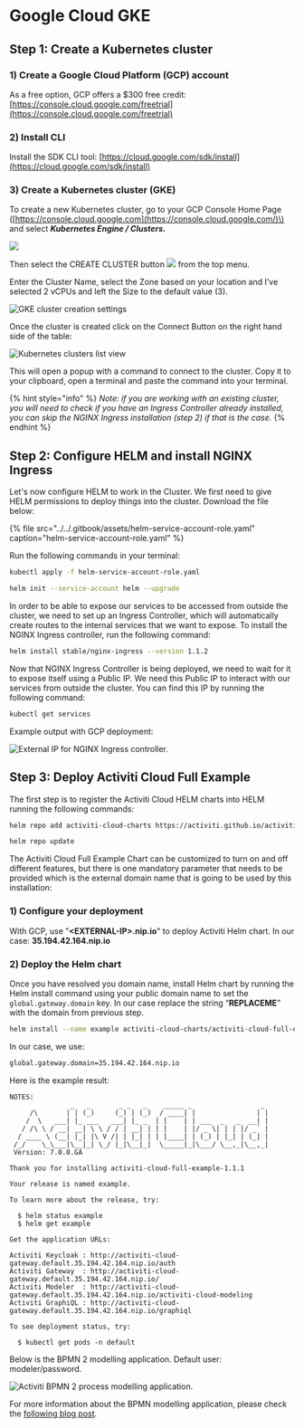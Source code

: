 # Google Cloud GKE

## Step 1: Create a Kubernetes cluster

### 1\) Create a Google Cloud Platform \(GCP\) account

As a free option, GCP offers a $300 free credit: [https://console.cloud.google.com/freetrial](https://console.cloud.google.com/freetrial)

### 2\) Install CLI

Install the SDK CLI tool: [https://cloud.google.com/sdk/install](https://cloud.google.com/sdk/install)

### 3\) Create a Kubernetes cluster \(GKE\)

To create a new Kubernetes cluster, go to your GCP Console Home Page \([https://console.cloud.google.com](https://console.cloud.google.com/)\) and select _**Kubernetes Engine / Clusters.**_

![](../../.gitbook/assets/gcp-console.png)

Then select the CREATE CLUSTER button ![](../../.gitbook/assets/create-gke-cluster-button.png) from the top menu.

Enter the Cluster Name, select the Zone based on your location and I’ve selected 2 vCPUs and left the Size to the default value \(3\).

![GKE cluster creation settings](../../.gitbook/assets/create-cluster-parameters.png)

Once the cluster is created click on the Connect Button on the right hand side of the table:

![Kubernetes clusters list view](../../.gitbook/assets/cluster-connect.png)

This will open a popup with a command to connect to the cluster. Copy it to your clipboard, open a terminal and paste the command into your terminal.

{% hint style="info" %}
_Note: if you are working with an existing cluster, you will need to check if you have an Ingress Controller already installed, you can skip the NGINX Ingress installation \(step 2\) if that is the case._
{% endhint %}

## **Step 2: Configure HELM and install NGINX Ingress**

Let's now configure HELM to work in the Cluster. We first need to give HELM permissions to deploy things into the cluster. Download the file below:

{% file src="../../.gitbook/assets/helm-service-account-role.yaml" caption="helm-service-account-role.yaml" %}

Run the following commands in your terminal:

```bash
kubectl apply -f helm-service-account-role.yaml
```

```bash
helm init --service-account helm --upgrade
```

In order to be able to expose our services to be accessed from outside the cluster, we need to set up an Ingress Controller, which will automatically create routes to the internal services that we want to expose. To install the NGINX Ingress controller, run the following command:

```bash
helm install stable/nginx-ingress --version 1.1.2
```

Now that NGINX Ingress Controller is being deployed, we need to wait for it to expose itself using a Public IP. We need this Public IP to interact with our services from outside the cluster. You can find this IP by running the following command:

```bash
kubectl get services
```

Example output with GCP deployment:

![External IP for NGINX Ingress controller.](../../.gitbook/assets/kubectl-get-services-external-ip.png)

## Step 3: Deploy Activiti Cloud Full Example

The first step is to register the Activiti Cloud HELM charts into HELM running the following commands:

```bash
helm repo add activiti-cloud-charts https://activiti.github.io/activiti-cloud-charts/
```

```bash
helm repo update
```

The Activiti Cloud Full Example Chart can be customized to turn on and off different features, but there is one mandatory parameter that needs to be provided which is the external domain name that is going to be used by this installation:

### 1\) Configure your deployment

With GCP, use "**&lt;EXTERNAL-IP&gt;.nip.io**" to deploy Activiti Helm chart. In our case: **35.194.42.164.nip.io**

### 2\) Deploy the Helm chart

Once you have resolved you domain name, install Helm chart by running the Helm install command using your public domain name to set the `global.gateway.domain` key. In our case replace the string “**REPLACEME**” with the domain from previous step.

```bash
helm install --name example activiti-cloud-charts/activiti-cloud-full-example --set global.gateway.domain=REPLACEME
```

In our case, we use:

```bash
global.gateway.domain=35.194.42.164.nip.io
```

Here is the example result:

```text
NOTES:
               _   _       _ _   _    _____ _                 _
     /\       | | (_)     (_) | (_)  / ____| |               | |
    /  \   ___| |_ ___   ___| |_ _  | |    | | ___  _   _  __| |
   / /\ \ / __| __| \ \ / / | __| | | |    | |/ _ \| | | |/ _` |
  / ____ \ (__| |_| |\ V /| | |_| | | |____| | (_) | |_| | (_| |
 /_/    \_\___|\__|_| \_/ |_|\__|_|  \_____|_|\___/ \__,_|\__,_|
 Version: 7.0.0.GA

Thank you for installing activiti-cloud-full-example-1.1.1

Your release is named example.

To learn more about the release, try:

  $ helm status example
  $ helm get example

Get the application URLs:

Activiti Keycloak : http://activiti-cloud-gateway.default.35.194.42.164.nip.io/auth
Activiti Gateway  : http://activiti-cloud-gateway.default.35.194.42.164.nip.io/
Activiti Modeler  : http://activiti-cloud-gateway.default.35.194.42.164.nip.io/activiti-cloud-modeling
Activiti GraphiQL : http://activiti-cloud-gateway.default.35.194.42.164.nip.io/graphiql

To see deployment status, try:

  $ kubectl get pods -n default
```

Below is the BPMN 2 modelling application. Default user: modeler/password.

![Activiti BPMN 2 process modelling application.](../../.gitbook/assets/activiti-modeler%20%281%29.png)

For more information about the BPMN modelling application, please check the [following blog post](https://community.alfresco.com/community/bpm/blog/2018/12/10/activiti-7-beta-using-the-modeler-to-design-business-processes).

